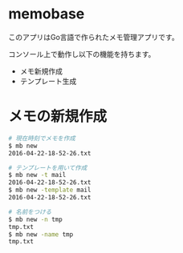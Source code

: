 # memobase

このアプリはGo言語で作られたメモ管理アプリです。

コンソール上で動作し以下の機能を持ちます。

* メモ新規作成
* テンプレート生成

# メモの新規作成

``` sh
# 現在時刻でメモを作成
$ mb new
2016-04-22-18-52-26.txt

# テンプレートを用いて作成
$ mb new -t mail
2016-04-22-18-52-26.txt
$ mb new -template mail
2016-04-22-18-52-26.txt

# 名前をつける
$ mb new -n tmp
tmp.txt
$ mb new -name tmp
tmp.txt
```

